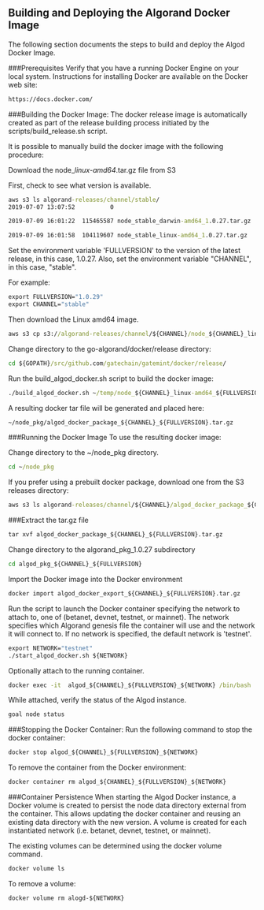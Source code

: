 
## Building and Deploying the Algorand Docker Image

The following section documents the steps to build and deploy the Algod Docker Image.

###Prerequisites
Verify that you have a running Docker Engine on your local system.  Instructions for installing Docker are available on the Docker web site:
```cmd
https://docs.docker.com/
```

###Building the Docker Image:
The docker release image is automatically created as part of the release building process initiated by the scripts/build_release.sh script.

It is possible to manually build the docker image with the following procedure:

Download the node_<channel>_linux-amd64_<version>.tar.gz file from S3 

First, check to see what version is available.
```cmd
aws s3 ls algorand-releases/channel/stable/
2019-07-07 13:07:52          0 

2019-07-09 16:01:22  115465587 node_stable_darwin-amd64_1.0.27.tar.gz

2019-07-09 16:01:58  104119607 node_stable_linux-amd64_1.0.27.tar.gz
```
Set the environment variable 'FULLVERSION' to the version of the latest release, in this case, 1.0.27.  Also, set the environment variable "CHANNEL", in this case, "stable".  

For example:
```cmd
export FULLVERSION="1.0.29"
export CHANNEL="stable"
```
Then download the Linux amd64 image.
```cmd
aws s3 cp s3://algorand-releases/channel/${CHANNEL}/node_${CHANNEL}_linux-amd64_${FULLVERSION}.tar.gz ~/temp/
```
Change directory to the go-algorand/docker/release directory:
```cmd
cd ${GOPATH}/src/github.com/gatechain/gatemint/docker/release/
```
Run the build_algod_docker.sh script to build the docker image:
```cmd
./build_algod_docker.sh ~/temp/node_${CHANNEL}_linux-amd64_${FULLVERSION}.tar.gz
```
A resulting docker tar file will be generated and placed here:
 ```cmd
 ~/node_pkg/algod_docker_package_${CHANNEL}_${FULLVERSION}.tar.gz
```

###Running the Docker Image
To use the resulting docker image:

Change directory to the ~/node_pkg directory.
```cmd
cd ~/node_pkg
```

If you prefer using a prebuilt docker package, download one from the S3 releases directory: 
```cmd
aws s3 ls algorand-releases/channel/${CHANNEL}/algod_docker_package_${CHANNEL}_${FULLVERSION}.tar.gz
```

###Extract the tar.gz file
```cmd
tar xvf algod_docker_package_${CHANNEL}_${FULLVERSION}.tar.gz
```
Change directory to the algorand_pkg_1.0.27 subdirectory
```cmd
cd algod_pkg_${CHANNEL}_${FULLVERSION} 
```
Import the Docker image into the Docker environment

```cmd
docker import algod_docker_export_${CHANNEL}_${FULLVERSION}.tar.gz
```
Run the script to launch the Docker container specifying the network to attach to, one of (betanet, devnet, testnet, or mainnet).  The network specifies which Algorand genesis file the container will use and the network it will connect to.  If no network is specified, the default network is 'testnet'.

```cmd
export NETWORK="testnet"
./start_algod_docker.sh ${NETWORK}
```
Optionally attach to the running container. 

```cmd
docker exec -it  algod_${CHANNEL}_${FULLVERSION}_${NETWORK} /bin/bash
```

While attached, verify the status of the Algod instance. 

```cmd
goal node status
```

###Stopping the Docker Container:
Run the following command to stop the docker container:
```cmd
docker stop algod_${CHANNEL}_${FULLVERSION}_${NETWORK}
```

To remove the container from the Docker environment:

```cmd
docker container rm algod_${CHANNEL}_${FULLVERSION}_${NETWORK}
```
###Container Persistence 
When starting the Algod Docker instance, a Docker volume is created to persist the node data directory external from the container.  This allows updating the docker container and reusing an existing data directory with the new version.  A volume is created for each instantiated network (i.e. betanet, devnet, testnet, or mainnet). 

The existing volumes can be determined using the docker volume command.
```cmd
docker volume ls
```
To remove a volume:
```cmd
docker volume rm alogd-${NETWORK}
```

 